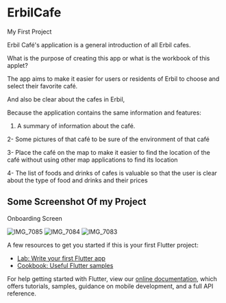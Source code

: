 # ErbilCafe

My First Project

Erbil Café's application is a general introduction of all Erbil cafes.

What is the purpose of creating this app or what is the workbook of this applet? 

The app aims to make it easier for users or residents of Erbil to choose and select their favorite café.

And also be clear about the cafes in Erbil,

Because the application contains the same information and features:

1. A summary of information about the café. 

2- Some pictures of that café to be sure of the environment of that café

3- Place the café on the map to make it easier to find the location of the café without using other map applications to find its location 

4- The list of foods and drinks of cafes is valuable so that the user is clear about the type of food and drinks and their prices

## Some Screenshot Of my Project

Onboarding Screen

![IMG_7085](https://user-images.githubusercontent.com/81375773/157628656-260fc5af-d708-434f-abfc-6a8fa4f99b36.PNG)
![IMG_7084](https://user-images.githubusercontent.com/81375773/157628685-6117bb9d-04f4-4bbc-bde5-6e6302ec919c.PNG)
![IMG_7083](https://user-images.githubusercontent.com/81375773/157628690-73144480-22e0-4b27-b953-50595b46c144.PNG)


A few resources to get you started if this is your first Flutter project:

- [Lab: Write your first Flutter app](https://flutter.dev/docs/get-started/codelab)
- [Cookbook: Useful Flutter samples](https://flutter.dev/docs/cookbook)

For help getting started with Flutter, view our
[online documentation](https://flutter.dev/docs), which offers tutorials,
samples, guidance on mobile development, and a full API reference.
